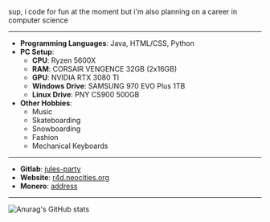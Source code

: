
sup, i code for fun at the moment but i'm also planning on a career in computer science 

---
  - **Programming Languages**: Java, HTML/CSS, Python
  - **PC Setup**:
    - **CPU**: Ryzen 5600X
    - **RAM**: CORSAIR VENGENCE 32GB (2x16GB)
    - **GPU**: NVIDIA RTX 3080 TI
    - **Windows Drive**: SAMSUNG 970 EVO Plus 1TB
    - **Linux Drive**: PNY CS900 500GB
  - **Other Hobbies**:
    - Music
    - Skateboarding
    - Snowboarding
    - Fashion
    - Mechanical Keyboards
---
  - **Gitlab**: [jules-party](https://gitlab.com/jules-party)
  - **Website**: [r4d.neocities.org](https://r4d.neocities.org/)
  - **Monero**: [address](https://raw.githubusercontent.com/jules-party/jules-party/main/assets/monero-address.txt)
---

![Anurag's GitHub stats](https://github-readme-stats.vercel.app/api?username=jules-party&show_icons=true&theme=dark)
